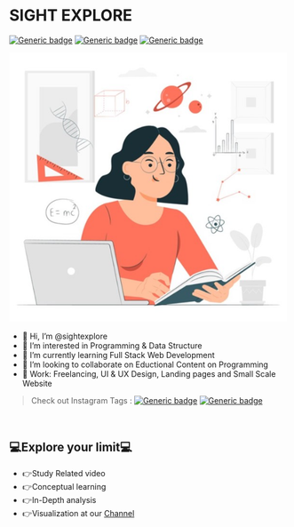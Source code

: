 # SIGHT EXPLORE 
[![Generic badge](https://img.shields.io/badge/YOUTUBE-Sight%20Explore-red.svg)](https://www.youtube.com/channel/UCwhfKyR3dNnlbISWhK0eg5w)
[![Generic badge](https://img.shields.io/badge/INSTAGRAM-@sightexplore-blue.svg)](https://www.instagram.com/sight_explore/)
[![Generic badge](https://img.shields.io/badge/WEBSITE-COMMING%20SOON-orange.svg)](https://sightexplore.github.io/sightexplore/)

<img src="https://github.com/sightexplore/sightexplore/blob/master/assets/images/study.jpg" alt="study" width="500"/>

- 👋 Hi, I’m @sightexplore
- 👀 I’m interested in Programming & Data Structure
- 🌱 I’m currently learning Full Stack Web Development
- 💞️ I’m looking to collaborate on Eductional Content on Programming
- 👔 Work: Freelancing, UI & UX Design, Landing pages and Small Scale Website

> Check out Instagram Tags : 
[![Generic badge](https://img.shields.io/badge/sightexplore-4AFE95.svg)](https://www.instagram.com/explore/tags/sightexplore/)
[![Generic badge](https://img.shields.io/badge/learnwhileprogramming-FE6A4A.svg)](https://www.instagram.com/explore/tags/learnwhileprogramming/)

<br/>

## 💻Explore your limit💻
- 👉Study Related video 
- 👉Conceptual learning
- 👉In-Depth analysis
- 👉Visualization at our [Channel](youtube.com/channel/UCwhfKyR3dNnlbISWhK0eg5w)



<!---
sightexplore/sightexplore is a ✨ special ✨ repository because its `README.md` (this file) appears on your GitHub profile.
You can click the Preview link to take a look at your changes.
--->
